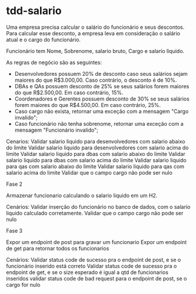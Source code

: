 # tdd-salario

Uma empresa	 precisa calcular	 o	 salário do funcionário	 e	 seus	 descontos.	 
Para calcular	 esse	 desconto,	 a empresa	 leva	 em	 consideração	 o	 salário	 atual	 e	 o	 cargo	 do funcionário.

Funcionário tem Nome, Sobrenome, salario bruto, Cargo e salario liquido.

As	regras	de	negócio	são	as seguintes:


- Desenvolvedores possuem 20% de desconto caso seus salários sejam maiores do que R$3.000,00. Caso contrário, o desconto é de 10%.
- DBAs e QAs possuem desconto de 25% se seus salários forem maiores do que R$2.500,00. Em caso contrário, 15%.
- Coordenadores e Gerentes possuem desconto de 30% se seus salários forem maiores do que R$4.500,00. Em caso contrário, 25%.
- Caso cargo não exista, retornar uma exceção com a mensagem "Cargo invalido";
- Caso funcionário não tenha sobrenome, retornar uma exceção com a mensagem "Funcionário invalido";

Cenarios:
Validar salario liquido para desenvolvedores com salario abaixo do limite
Validar salario liquido para desenvolvedores com salario acima do limite
Validar salario liquido para dbas com salario abaixo do limite
Validar salario liquido para dbas com salario acima do limite
Validar salario liquido para qas com salario abaixo do limite
Validar salario liquido para qas com salario acima do limite
Validar que o campo cargo não pode ser nulo



Fase 2

Armazenar funcionario calculando o salario liquido em um H2.

Cenários:
Validar inserção do funcionário no banco de dados, com o salario liquido calculado corretamente.
Validar que o campo cargo não pode ser nulo


Fase 3

Expor um endpoint de post para gravar um funcionario
Expor um endpoint de get para retornar todos os funcionarios

Cenários:
Validar status code de sucesso pra o endpoint de post, e se o funcionário inserido está correto
Validar status code de sucesso pra o endpoint de get, e se o size esperado é igual a qtd de funcionarios inseridos
validar status code de bad request para o endpoint de post, se o cargo for nulo


